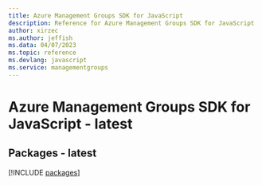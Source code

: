 ```yaml
---
title: Azure Management Groups SDK for JavaScript
description: Reference for Azure Management Groups SDK for JavaScript
author: xirzec
ms.author: jeffish
ms.data: 04/07/2023
ms.topic: reference
ms.devlang: javascript
ms.service: managementgroups
---
```

# Azure Management Groups SDK for JavaScript - latest
## Packages - latest
[!INCLUDE [packages](management-groups-index.md)]
